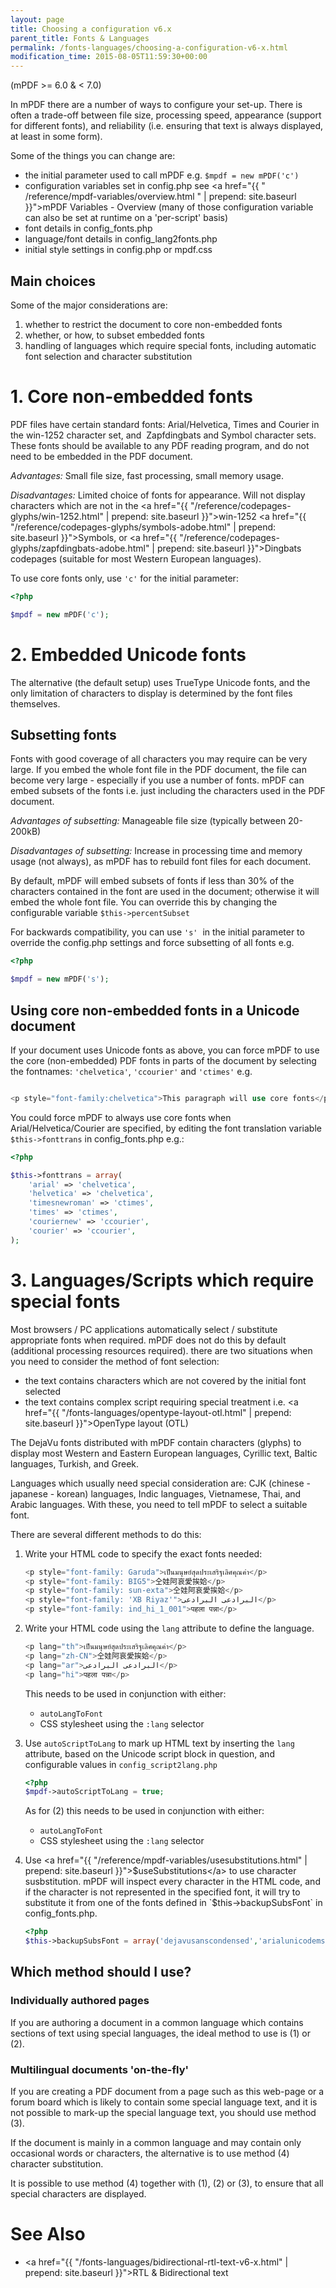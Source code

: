 ```yaml
---
layout: page
title: Choosing a configuration v6.x
parent_title: Fonts & Languages
permalink: /fonts-languages/choosing-a-configuration-v6-x.html
modification_time: 2015-08-05T11:59:30+00:00
---
```


(mPDF >= 6.0 & < 7.0)

In mPDF there are a number of ways to configure your set-up. There is often a trade-off between file size, processing
speed, appearance (support for different fonts), and reliability (i.e. ensuring that text is always displayed, at 
least in some form).

Some of the things you can change are:

- the initial parameter used to call mPDF e.g. `$mpdf = new mPDF('c')`
- configuration variables set in <span class="filename">config.php</span> see
	<a href="{{ " /reference/mpdf-variables/overview.html " | prepend: site.baseurl }}">mPDF Variables - Overview</a> (many of those configuration variable can also be set at runtime on a 'per-script' basis)
- font details in <span class="filename">config_fonts.php</span>
- language/font details in <span class="filename">config_lang2fonts.php</span>
- initial style settings in <span class="filename">config.php</span> or <span class="filename">mpdf.css</span>


## Main choices

Some of the major considerations are:

1. whether to restrict the document to core non-embedded fonts
2. whether, or how, to subset embedded fonts
3. handling of languages which require special fonts, including automatic font selection and character substitution

# 1. Core non-embedded fonts

PDF files have certain standard fonts: Arial/Helvetica, Times and Courier in the win-1252 character set, and 
Zapfdingbats and Symbol character sets. These fonts should be available to any PDF reading program, and do not need to
be embedded in the PDF document.

*Advantages:* Small file size, fast processing, small memory usage.

*Disadvantages:* Limited choice of fonts for appearance. Will not display characters which are not in the
<a href="{{ "/reference/codepages-glyphs/win-1252.html" | prepend: site.baseurl }}">win-1252</a>
<a href="{{ "/reference/codepages-glyphs/symbols-adobe.html" | prepend: site.baseurl }}">Symbols</a>, or
<a href="{{ "/reference/codepages-glyphs/zapfdingbats-adobe.html" | prepend: site.baseurl }}">Dingbats</a> codepages
(suitable for most Western European languages).

To use core fonts only, use `'c'` for the initial parameter:

```php
<?php

$mpdf = new mPDF('c');

```

# 2. Embedded Unicode fonts

The alternative (the default setup) uses TrueType Unicode fonts, and the only limitation of characters to display is
determined by the font files themselves.

## Subsetting fonts

Fonts with good coverage of all characters you may require can be very large. If you embed the whole font file in the
PDF document, the file can become very large - especially if you use a number of fonts. mPDF can embed subsets of the
fonts i.e. just including the characters used in the PDF document.

*Advantages of subsetting:* Manageable file size (typically between 20-200kB)

*Disadvantages of subsetting:* Increase in processing time and memory usage (not always), as mPDF has to rebuild font
files for each document.

By default, mPDF will embed subsets of fonts if less than 30% of the characters contained in the font are used in the
document; otherwise it will embed the whole font file. You can override this by changing the configurable variable
`$this->percentSubset`

For backwards compatibility, you can use `'s'`  in the initial parameter to override the
<span class="filename">config.php</span> settings and force subsetting of all fonts e.g.

```php
<?php

$mpdf = new mPDF('s');

```

## Using core non-embedded fonts in a Unicode document

If your document uses Unicode fonts as above, you can force mPDF to use the core (non-embedded) PDF fonts in parts of
the document by selecting the fontnames: `'chelvetica'`, `'ccourier'` and `'ctimes'` e.g.

```php

<p style="font-family:chelvetica">This paragraph will use core fonts</p>


```

You could force mPDF to always use core fonts when Arial/Helvetica/Courier are specified, by editing the font
translation variable `$this->fonttrans` in <span class="filename">config_fonts.php</span> e.g.:

```php
<?php

$this->fonttrans = array(
	'arial' => 'chelvetica',
	'helvetica' => 'chelvetica',
	'timesnewroman' => 'ctimes',
	'times' => 'ctimes',
	'couriernew' => 'ccourier',
	'courier' => 'ccourier',
);

```

# 3. Languages/Scripts which require special fonts

Most browsers / PC applications automatically select / substitute appropriate fonts when required. mPDF does not do
this by default (additional processing resources required). there are two situations when you need to consider the method
of font selection:

- the text contains characters which are not covered by the initial font selected
- the text contains complex script requiring special treatment i.e.
  <a href="{{ "/fonts-languages/opentype-layout-otl.html" | prepend: site.baseurl }}">OpenType layout (OTL)</a>

The DejaVu fonts distributed with mPDF contain characters (glyphs) to display most Western and Eastern European
languages, Cyrillic text, Baltic languages, Turkish, and Greek. 

Languages which usually need special consideration are: CJK (chinese - japanese - korean) languages, Indic languages, 
Vietnamese, Thai, and Arabic languages. With these, you need to tell mPDF to select a suitable font.

There are several different methods to do this:

1.  Write your HTML code to specify the exact fonts needed:
    
    ```php
    <p style="font-family: Garuda">เป็นมนุษย์สุดประเสริฐเลิศคุณค่า</p>
    <p style="font-family: BIG5">仝娃阿哀愛挨姶</p>
    <p style="font-family: sun-exta">仝娃阿哀愛挨姶</p>
    <p style="font-family: 'XB Riyaz'">البرادعی البرادعی</p>
    <p style="font-family: ind_hi_1_001">पहला पन्ना</p>
    ```
    
2.  Write your HTML code using the `lang` attribute to define the language. 
    
    ```php    
    <p lang="th">เป็นมนุษย์สุดประเสริฐเลิศคุณค่า</p>
    <p lang="zh-CN">仝娃阿哀愛挨姶</p>
    <p lang="ar">البرادعی البرادعی</p>
    <p lang="hi">पहला पन्ना</p>
    ```
    
    This needs to be used in conjunction with either:
    
    * `autoLangToFont`
    * CSS stylesheet using the `:lang` selector
    
3.  Use `autoScriptToLang` to mark up HTML text by inserting the `lang` attribute, based on the Unicode script block
    in question, and configurable values in `config_script2lang.php`
    
    ```php
    <?php
    $mpdf->autoScriptToLang = true;
    
    ```
    
    As for (2) this needs to be used in conjunction with either:
    
    * `autoLangToFont`
    * CSS stylesheet using the `:lang` selector
    
4.  Use <a href="{{ "/reference/mpdf-variables/usesubstitutions.html" | prepend: site.baseurl }}">$useSubstitutions</a>
    to use character susbstitution. mPDF will inspect every character in the HTML code, and if the character is not
    represented in the specified font, it will try to substitute it from one of the fonts defined in `$this->backupSubsFont`
    in <span class="filename">config_fonts.php</span>.
    
    ```php
    <?php
    $this->backupSubsFont = array('dejavusanscondensed','arialunicodems');
    
    ```

## Which method should I use?

### Individually authored pages

If you are authoring a document in a common language which contains sections of text using special languages, the ideal
 method to use is (1) or (2).

### Multilingual documents 'on-the-fly'

If you are creating a PDF document from a page such as this web-page or a forum board which is likely to contain some
special language text, and it is not possible to mark-up the special language text, you should use method (3).

If the document is mainly in a common language and may contain only occasional words or characters, the alternative is
to use method (4) character substitution.

It is possible to use method (4) together with (1), (2) or (3), to ensure that all special characters are displayed.

# See Also

- <a href="{{ "/fonts-languages/bidirectional-rtl-text-v6-x.html" | prepend: site.baseurl }}">RTL & Bidirectional text</a>

